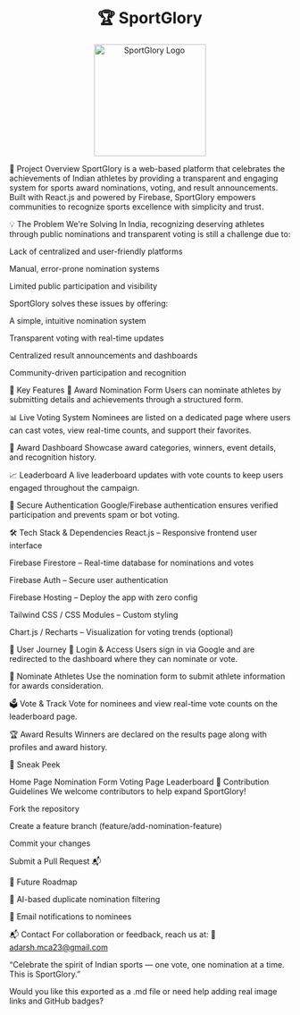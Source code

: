 <h1 align="center">🏆 SportGlory</h1> <p align="center"> <img src="https://github.com/user-attachments/assets/sportglory_logo.png" alt="SportGlory Logo" width="200"/> </p>
📱 Project Overview
SportGlory is a web-based platform that celebrates the achievements of Indian athletes by providing a transparent and engaging system for sports award nominations, voting, and result announcements. Built with React.js and powered by Firebase, SportGlory empowers communities to recognize sports excellence with simplicity and trust.

💡 The Problem We're Solving
In India, recognizing deserving athletes through public nominations and transparent voting is still a challenge due to:

Lack of centralized and user-friendly platforms

Manual, error-prone nomination systems

Limited public participation and visibility

SportGlory solves these issues by offering:

A simple, intuitive nomination system

Transparent voting with real-time updates

Centralized result announcements and dashboards

Community-driven participation and recognition

🚀 Key Features
📝 Award Nomination Form
Users can nominate athletes by submitting details and achievements through a structured form.

📊 Live Voting System
Nominees are listed on a dedicated page where users can cast votes, view real-time counts, and support their favorites.

🏅 Award Dashboard
Showcase award categories, winners, event details, and recognition history.

📈 Leaderboard
A live leaderboard updates with vote counts to keep users engaged throughout the campaign.

🔐 Secure Authentication
Google/Firebase authentication ensures verified participation and prevents spam or bot voting.


🛠️ Tech Stack & Dependencies
React.js – Responsive frontend user interface

Firebase Firestore – Real-time database for nominations and votes

Firebase Auth – Secure user authentication

Firebase Hosting – Deploy the app with zero config

Tailwind CSS / CSS Modules – Custom styling

Chart.js / Recharts – Visualization for voting trends (optional)

👥 User Journey
🔐 Login & Access
Users sign in via Google and are redirected to the dashboard where they can nominate or vote.

🧾 Nominate Athletes
Use the nomination form to submit athlete information for awards consideration.

🗳️ Vote & Track
Vote for nominees and view real-time vote counts on the leaderboard page.

🏆 Award Results
Winners are declared on the results page along with profiles and award history.

📸 Sneak Peek

Home Page	Nomination Form	Voting Page	Leaderboard
🧩 Contribution Guidelines
We welcome contributors to help expand SportGlory!

Fork the repository

Create a feature branch (feature/add-nomination-feature)

Commit your changes

Submit a Pull Request 📬


🔮 Future Roadmap

🧠 AI-based duplicate nomination filtering

📧 Email notifications to nominees




📬 Contact
For collaboration or feedback, reach us at:
📧 adarsh.mca23@gmail.com

“Celebrate the spirit of Indian sports — one vote, one nomination at a time. This is SportGlory.”

Would you like this exported as a .md file or need help adding real image links and GitHub badges?
